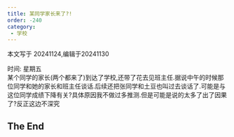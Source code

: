```yaml
---
title: 某同学家长来了?!
order: -240
category:
 - 学校
---
```

本文写于 20241124,编辑于20241130

时间: 星期五  
某个同学的家长(两个都来了)到达了学校,还带了花去见班主任.据说中午的时候那位同学和她的家长和班主任谈话.后续还把张同学和土豆也叫过去谈话了.可能是与这位同学成绩下降有关?具体原因我不做过多推测.但是可能是说的太多了出了因果了?反正这边不深究  

## The End